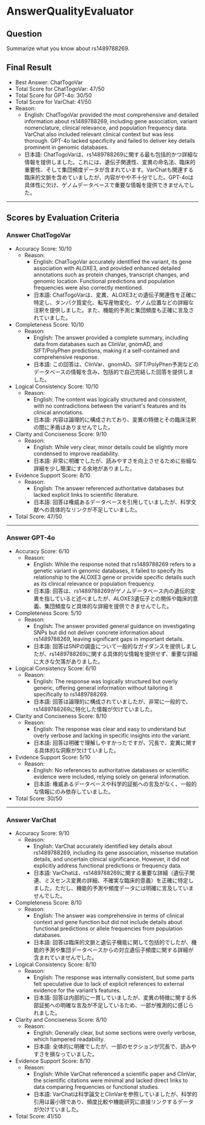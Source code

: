 # AnswerQualityEvaluator

## Question

Summarize what you know about rs1489788269.

## Final Result

- Best Answer: ChatTogoVar
- Total Score for ChatTogoVar: 47/50
- Total Score for GPT-4o: 30/50
- Total Score for VarChat: 41/50
- Reason:
  - English: ChatTogoVar provided the most comprehensive and detailed information about rs1489788269, including gene association, variant nomenclature, clinical relevance, and population frequency data. VarChat also included relevant clinical context but was less thorough. GPT-4o lacked specificity and failed to deliver key details prominent in genomic databases.
  - 日本語: ChatTogoVarは、rs1489788269に関する最も包括的かつ詳細な情報を提供しました。これには、遺伝子関連性、変異の命名法、臨床的重要性、そして集団頻度データが含まれています。VarChatも関連する臨床的文脈を含めていましたが、内容がやや不十分でした。GPT-4oは具体性に欠け、ゲノムデータベースで重要な情報を提供できませんでした。

---

## Scores by Evaluation Criteria

### Answer ChatTogoVar
- Accuracy Score: 10/10
  - Reason: 
    - English: ChatTogoVar accurately identified the variant, its gene association with ALOXE3, and provided enhanced detailed annotations such as protein changes, transcript changes, and genomic location. Functional predictions and population frequencies were also correctly mentioned.
    - 日本語: ChatTogoVarは、変異、ALOXE3との遺伝子関連性を正確に特定し、タンパク質変化、転写産物変化、ゲノム位置などの詳細な注釈を提供しました。また、機能的予測と集団頻度も正確に言及されていました。
- Completeness Score: 10/10
  - Reason: 
    - English: The answer provided a complete summary, including data from databases such as ClinVar, gnomAD, and SIFT/PolyPhen predictions, making it a self-contained and comprehensive response.
    - 日本語: この回答は、ClinVar、gnomAD、SIFT/PolyPhen予測などのデータベースの情報を含み、包括的で自己完結した回答を提供しました。
- Logical Consistency Score: 10/10
  - Reason: 
    - English: The content was logically structured and consistent, with no contradictions between the variant's features and its clinical annotations.
    - 日本語: 内容は論理的に構成されており、変異の特徴とその臨床注釈の間に矛盾はありませんでした。
- Clarity and Conciseness Score: 9/10
  - Reason: 
    - English: While very clear, minor details could be slightly more condensed to improve readability.
    - 日本語: 非常に明確でしたが、読みやすさを向上させるために些細な詳細を少し簡潔にする余地がありました。
- Evidence Support Score: 8/10
  - Reason: 
    - English: The answer referenced authoritative databases but lacked explicit links to scientific literature.
    - 日本語: 回答は権威あるデータベースを引用していましたが、科学文献への具体的なリンクが不足していました。
- Total Score: 47/50

---

### Answer GPT-4o
- Accuracy Score: 6/10
  - Reason: 
    - English: While the response noted that rs1489788269 refers to a genetic variant in genomic databases, it failed to specify its relationship to the ALOXE3 gene or provide specific details such as its clinical relevance or population frequency.
    - 日本語: 回答は、rs1489788269がゲノムデータベース内の遺伝的変異を指していると述べましたが、ALOXE3遺伝子との関係や臨床的意義、集団頻度など具体的な詳細を提供できませんでした。
- Completeness Score: 5/10
  - Reason: 
    - English: The answer provided general guidance on investigating SNPs but did not deliver concrete information about rs1489788269, leaving significant gaps in important details.
    - 日本語: 回答はSNPの調査について一般的なガイダンスを提供しましたが、rs1489788269に関する具体的な情報を提供せず、重要な詳細に大きな欠落がありました。
- Logical Consistency Score: 6/10
  - Reason: 
    - English: The response was logically structured but overly generic, offering general information without tailoring it specifically to rs1489788269.
    - 日本語: 回答は論理的に構成されていましたが、非常に一般的で、rs1489788269に特化した情報が欠けていました。
- Clarity and Conciseness Score: 8/10
  - Reason: 
    - English: The response was clear and easy to understand but overly verbose and lacking in specific insights into the variant.
    - 日本語: 回答は明確で理解しやすかったですが、冗長で、変異に関する具体的な洞察が欠けていました。
- Evidence Support Score: 5/10
  - Reason: 
    - English: No references to authoritative databases or scientific evidence were included, relying solely on general information.
    - 日本語: 権威あるデータベースや科学的証拠への言及がなく、一般的な情報にのみ依存していました。
- Total Score: 30/50

---

### Answer VarChat
- Accuracy Score: 9/10
  - Reason: 
    - English: VarChat accurately identified key details about rs1489788269, including its gene association, missense mutation details, and uncertain clinical significance. However, it did not explicitly address functional predictions or frequency data.
    - 日本語: VarChatは、rs1489788269に関する重要な詳細（遺伝子関連、ミスセンス変異の詳細、不確実な臨床的意義）を正確に特定しました。ただし、機能的予測や頻度データには明確に言及していませんでした。
- Completeness Score: 8/10
  - Reason: 
    - English: The answer was comprehensive in terms of clinical context and gene function but did not include details about functional predictions or allele frequencies from population databases.
    - 日本語: 回答は臨床的文脈と遺伝子機能に関して包括的でしたが、機能的予測や集団データベースからの対立遺伝子頻度に関する詳細が含まれていませんでした。
- Logical Consistency Score: 8/10
  - Reason: 
    - English: The response was internally consistent, but some parts felt speculative due to lack of explicit references to external evidence for the variant’s features.
    - 日本語: 回答は内部的に一貫していましたが、変異の特徴に関する外部証拠への明確な言及が不足しているため、一部が推測的に感じられました。
- Clarity and Conciseness Score: 8/10
  - Reason: 
    - English: Generally clear, but some sections were overly verbose, which hampered readability.
    - 日本語: 全体的に明確でしたが、一部のセクションが冗長で、読みやすさを損なっていました。
- Evidence Support Score: 8/10
  - Reason: 
    - English: While VarChat referenced a scientific paper and ClinVar, the scientific citations were minimal and lacked direct links to data comparing frequencies or functional studies.
    - 日本語: VarChatは科学論文とClinVarを参照していましたが、科学的引用は最小限であり、頻度比較や機能研究に直接リンクするデータが欠けていました。
- Total Score: 41/50